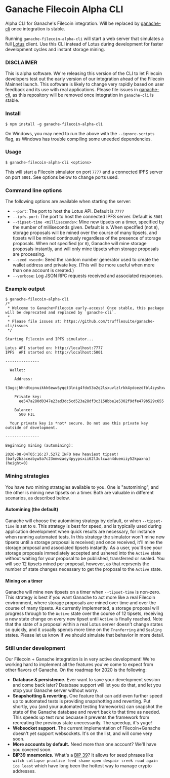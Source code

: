 # Ganache Filecoin Alpha CLI

Alpha CLI for Ganache's Filecoin integration. Will be replaced by [ganache-cli](https://github.com/trufflesuite/ganache-cli) once integration is stable.

Running `ganache-filecoin-alpha-cli` will start a web server that simulates a full [Lotus](https://docs.lotu.sh/) client. Use this CLI instead of Lotus during development for faster development cycles and instant storage mining. 

### DISCLAIMER

This is alpha software. We're releasing this version of the CLI to let Filecoin developers test out the early version of our integration ahead of the Filecoin Mainnet launch. This software is likely to change very rapidly based on user feedback and its use with real applications. Please file issues in [ganache-cli](https://github.com/trufflesuite/ganache-cli), as this repository will be removed once integration in `ganache-cli` is stable. 

### Install

```
$ npm install -g ganache-filecoin-alpha-cli
```

On Windows, you may need to run the above with the `--ignore-scripts` flag, as Windows has trouble compiling some uneeded dependencies. 

### Usage

```
$ ganache-filecoin-alpha-cli <options>
```

This will start a Filecoin simulator on port `7777` and a connected IPFS server on port `5001`. See options below to change ports used.

### Command line options

The following options are available when starting the server:

* `--port`: The port to host the Lotus API. Default is `7777`
* `--ipfs-port`: The port to host the connected IPFS server. Default is `5001`
* `--tipset-time <milliseconds>`: Mine new tipsets on a timer, specified by the number of milliseconds given. Default is `0`. When specified (not `0`), storage proposals will be mined over the course of many tipsets, and tipsets will be mined continously regardless of the presence of storage proposals. When not specified (or `0`), Ganache will mine storage proposals instantly, and will only mine tipsets when storage proposals are processing. 
* `--seed <seed>`: Seed the random number generator used to create the wallet address and private key. (This will be more useful when more than one account is created.)
* `--verbose`: Log JSON RPC requests received and associated responses. 

### Example output

```
$ ganache-filecoin-alpha-cli
/*
 * Welcome to Ganache+Filecoin early-access! Once stable, this package will be deprecated and replaced by `ganache-cli`.
 *
 * Please file issues at: https://github.com/trufflesuite/ganache-cli/issues
 */

Starting Filecoin and IPFS simulator...

Lotus API started on: http://localhost:7777
IPFS  API started on: http://localhost:5001

---------------

  Wallet:

    Address:
      t3ugcjhhndtopnuikkk6eww5yqqt3lnig4fdo53o2q2lsxuvlzlrkk4ydoezdfbl4zyshxwvdhd7ybqpszpjcq

    Private key:
      ee547a280d0347e23ad3dc5cd523a28df3c3158bbe1e5302f9dfe479b529c655

    Balance:
      500 FIL

  Your private key is *not* secure. Do not use this private key outside of development.

---------------

Beginning mining (automining):

2020-08-04T05:16:27.527Z INFO New heaviest tipset! [bafy2bzaceabyw5a7c23nmwzaey4pyypsxii62l3ulcwan4duemiiy52kpaxna] (height=0)

```

### Mining strategies

You have two mining stratagies available to you. One is "automining", and the other is mining new tipsets on a timer. Both are valuable in different scenarios, as described below.

#### Automining (the default)

Ganache will choose the automining strategy by default, or when `--tipset-time` is set to `0`. This strategy is best for speed, and is typically used during application development when quick results are necessary, for instance when running automated tests. In this strategy the simulator won't mine new tipsets until a storage proposal is received; and once received, it'll mine the storage proposal and associated tipsets instantly. As a user, you'll see your storage proposals immediately accepted and ushered into the `Active` state without waiting for your proposal to be published, transferred or sealed. You will see 12 tipsets mined per proposal, however, as that reprsents the number of state changes necessary to get the proposal to the `Active` state.

#### Mining on a timer

Ganache will mine new tipsets on a timer when `--tipset-time` is non-zero. This strategy is best if you want Ganache to act more like a real Filecoin environment, where storage proposals are mined over time and over the course of many tipsets. As currently implemented, a storage proposal will progress through to the `Active` state over the course of 12 tipsets, receiving a new state change on every new tipset until `Active` is finally reached. Note that the state of a proposal within a real Lotus server doesn't change states so quickly, and it usually spends more time on the `Tranferring` and `Sealing` states. Please let us know if we should simulate that behavior in more detail.

### Still under development

Our Filecoin + Ganache integration is in very active development! We're working hard to implement all the features you've come to expect from other flavors of Ganache. On the roadmap for 2020 is the following:

* **Database & persistence.** Ever want to save your development session and come back later? Database support will let you do that, and let you stop your Ganache server without worry.
* **Snapshotting & reverting.** One feature that can add even further speed up to automated tests is providing snapshotting and reverting. Put shortly, you (and your automated testing frameworks) can snapshot the state of the Ganache database and revert back to that time as needed. This speeds up test runs becuase it prevents the framework from recreating the previous state unecessarily. The speedup, it's yuge!
* **Websocket support.** The current implementation of Filecoin+Ganache doesn't yet support websockets. It's on the list, and will come very soon. 
* **More accounts by default.** Need more than one account? We'll have you covered soon. 
* **BIP39 mnemonics.** What's a [BIP 39](https://github.com/bitcoin/bips/blob/master/bip-0039.mediawiki)? It allows for seed phrases like `witch collapse practice feed shame open despair creek road again ice least` which have long been the hottest way to manage crypto addresses.